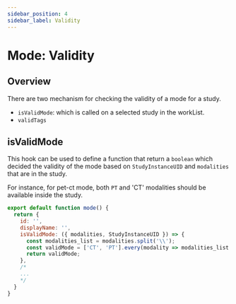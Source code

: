 ```yaml
---
sidebar_position: 4
sidebar_label: Validity
---
```

# Mode: Validity


## Overview
There are two mechanism for checking the validity of a mode for a study.

- `isValidMode`: which is called on a selected study in the workList.
- `validTags`





## isValidMode
This hook can be used to define a function that return a `boolean` which decided the
validity of the mode based on `StudyInstanceUID` and `modalities` that are in the study.

For instance, for pet-ct mode, both `PT` and 'CT' modalities should be available inside the study.

```js
export default function mode() {
  return {
    id: '',
    displayName: '',
    isValidMode: ({ modalities, StudyInstanceUID }) => {
      const modalities_list = modalities.split('\\');
      const validMode = ['CT', 'PT'].every(modality => modalities_list.includes(modality));
      return validMode;
    },
    /*
    ...
    */
  }
}
```

